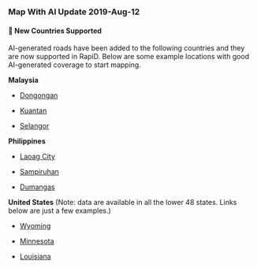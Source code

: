 ### Map With AI Update 2019-Aug-12

#### :tada: New Countries Supported

AI-generated roads have been added to the following countries and they are now supported in RapiD. Below are some example locations with good AI-generated coverage to start mapping.

**Malaysia**

* [Dongongan](https://mapwith.ai/rapid#background=Maxar-FB&disable_features=boundaries&map=16.00/5.8714/116.0837)

* [Kuantan](https://mapwith.ai/rapid#background=Maxar-FB&disable_features=boundaries&map=16.01/3.79139/103.25201)

* [Selangor](https://mapwith.ai/rapid#background=Maxar-FB&disable_features=boundaries&map=16.00/3.1475/101.4154)

**Philippines**

* [Laoag City](https://mapwith.ai/rapid#background=Maxar-FB&disable_features=boundaries&map=16.00/18.1859/120.5808)

* [Sampiruhan](https://mapwith.ai/rapid#background=Maxar-FB&disable_features=boundaries&map=16.93/14.22065/121.17985)

* [Dumangas](https://mapwith.ai/rapid#background=Maxar-FB&disable_features=boundaries&map=16.31/10.81954/122.70940)

**United States** (Note: data are available in all the lower 48 states. Links below are just a few examples.)

* [Wyoming](https://mapwith.ai/rapid#background=Maxar-FB&disable_features=boundaries&map=16.00/41.1493/-104.8316)

* [Minnesota](https://mapwith.ai/rapid#background=Maxar-FB&disable_features=boundaries&map=16.58/45.56126/-94.32213)

* [Louisiana](https://mapwith.ai/rapid#background=Maxar-FB&disable_features=boundaries&map=16.59/30.47076/-91.17040)

